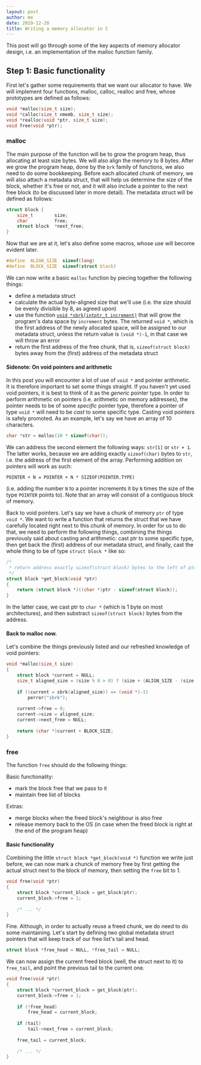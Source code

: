 ```yaml
---
layout: post
author: me
date: 2019-12-20
title: Writing a memory allocator in C
---
```


This post will go through some of the key aspects of memory allocator design, i.e. an implementation of the malloc function family.

## Step 1: Basic functionality
First let's gather some requirements that we want our allocator to have. 
We will implement four functions, malloc, calloc, realloc and free, whose prototypes are defined as follows:

```c
void *malloc(size_t size);
void *calloc(size_t nmemb, size_t size);
void *realloc(void *ptr, size_t size);
void free(void *ptr);
```

### malloc 
The main purpose of the function will be to grow the program heap, thus allocating at least size bytes. We will also align the memory to 8 bytes. 
After we grow the program heap, done by the `brk` family of functions, we also need to do some bookkeeping. Before each allocated chunk of memory, we will also attach a metadata struct, that will help us determine the size of the block, whether it's free or not, and it will also include a pointer to the next free block (to be discussed later in more detail).
The metadata struct will be defined as follows:

```c
struct block {
    size_t        size;
    char          free;
    struct block  *next_free;
}
```

Now that we are at it, let's also define some macros, whose use will become evident later.
```c
#define  ALIGN_SIZE  sizeof(long)
#define  BLOCK_SIZE  sizeof(struct block)
```
We can now write a basic `malloc` function by piecing together the following things:
- define a metadata struct
- calculate the actual byte-aligned size that we'll use (i.e. the size should be evenly divisible by 8, as agreed upon)
- use the function [`void *sbrk(intptr_t increment)`](https://linux.die.net/man/2/sbrk) that will grow the program's data space by `increment` bytes. The returned `void *`, which is the first address of the newly allocated space, will be assigned to our metadata struct, unless the return value is `(void *)-1`, in that case we will throw an error
- return the first address of the free chunk, that is, `sizeof(struct block)` bytes away from the (first) address of the metadata struct

#### Sidenote: On void pointers and arithmetic
In this post you will encounter a lot of use of `void *` and pointer arithmetic. It is therefore important to set some things straight. 
If you haven't yet used void pointers, it is best to think of it as the *generic* pointer type. In order to perform arithmetic on pointers (i.e. arithmetic on memory addresses), the pointer needs to be of some *specific* pointer type, therefore a pointer of type `void *` will need to be *cast* to some specific type. Casting void pointers is safely promoted.
As an example, let's say we have an array of 10 characters.
```c
char *str = malloc(10 * sizeof(char));
```
We can address the second element the following ways: `str[1]` or `str + 1`. The latter works, because we are adding exactly `sizeof(char)` bytes to `str`, i.e. the address of the first element of the array. 
Performing addition on pointers will work as such:
```
POINTER + N = POINTER + N * SIZEOF(POINTER.TYPE)
```
(i.e. adding the number `N` to a pointer increments it by `N` times the size of the type `POINTER` points to). 
Note that an array will consist of a contiguous block of memory.

Back to void pointers. Let's say we have a chunk of memory `ptr` of type `void *`. We want to write a function that returns the struct that we have carefully located right next to this chunk of memory. In order for us to do that, we need to perform the following things, combining the things previously said about casting and arithmetic: cast ptr to some specific type, then get back the (first) address of our metadata struct, and finally, cast the whole thing to be of type `struct block *` like so:
```c
/*
 * return address exactly sizeof(struct block) bytes to the left of ptr
 */
struct block *get_block(void *ptr) 
{
    return (struct block *)((char *)ptr - sizeof(struct block));
}
```
In the latter case, we cast ptr to `char *` (which is 1 byte on most architectures), and then substract `sizeof(struct block)` bytes from the address.

#### Back to malloc now. 
Let's combine the things previously listed and our refreshed knowledge of void pointers:
```c
void *malloc(size_t size)
{
    struct block *current = NULL;
    size_t aligned_size = (size % 8 > 0) ? (size + (ALIGN_SIZE - (size % ALIGN_SIZE)) + BLOCK_SIZE) : (size + BLOCK_SIZE);
    
    if ((current = sbrk(aligned_size)) == (void *)-1) 
        perror("sbrk");
    
    current->free = 0;
    current->size = aligned_size;
    current->next_free = NULL;
    
    return (char *)current + BLOCK_SIZE;
}
```

### free
The function `free` should do the following things: 

Basic functionality:
- mark the block free that we pass to it
- maintain free list of blocks

Extras:
- merge blocks when the freed block's neighbour is also free
- release memory back to the OS (in case when the freed block is right at the end of the program heap)

#### Basic functionality
Combining the little `struct block *get_block(void *)` function we write just before, we can now mark a chunck of memory free by first getting the actual struct next to the block of memory, then setting the `free` bit to 1.
```c
void free(void *ptr)
{  
    struct block *current_block = get_block(ptr);
    current_block->free = 1;
    
    /* ... */
}
```
Fine. Although, in order to actually reuse a freed chunk, we do need to do some maintaining. Let's start by defining two global metadata struct pointers that will keep track of our free list's tail and head.
```c
struct block *free_head = NULL, *free_tail = NULL;
```
We can now assign the current freed block (well, the struct next to it) to `free_tail`, and point the previous tail to the current one.
```c
void free(void *ptr)
{
    struct block *current_block = get_block(ptr);
    current_block->free = 1;
    
    if (!free_head)
        free_head = current_block;
    
    if (tail)
        tail->next_free = current_block;
    
    free_tail = current_block;
    
    /* ... */
}
```

